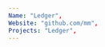 ```yaml
--- 
Name: "Ledger", 
Website: "github.com/mm", 
Projects: "Ledger",
--- 
```

<!--lang:en--> 

<!--lang:es--] 

<!--lang:de--] 

<!--lang:fr--] 

<!--lang:pl--] 

<!--lang:uk--] 

[!--lang:*--> 